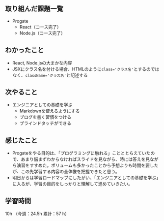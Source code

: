 ## 取り組んだ課題一覧
- Progate
  - React（コース完了）
  - Node.js（コース完了） 
## わかったこと
- React, Node.jsの大まかな内容
- JSXにクラス名を付ける場合、HTMLのように`class='クラス名'`とするのではなく、`className='クラス名'`と記述する
## 次やること
- エンジニアとしての基礎を学ぶ
  - Markdownを使えるようにする
  - ブログを書く習慣をつける
  - ブラインドタッチができる
## 感じたこと
- Progateをやる目的は、「プログラミングに触れる」ことととらえていたので、あまり悩まずわからなければスライドを見ながら、時には答えを見ながら演習をすすめた。ボリュームも多かったことから予想よりも時間を要したが、この先学習する内容の全体像を把握できたと思う。
- 明日からは学習ロードマップにしたがい、「エンジニアとしての基礎を学ぶ」に入るが、学習の目的をしっかりと理解して進めていきたい。
## 学習時間
10h （今週：24.5h 累計：57 h）
